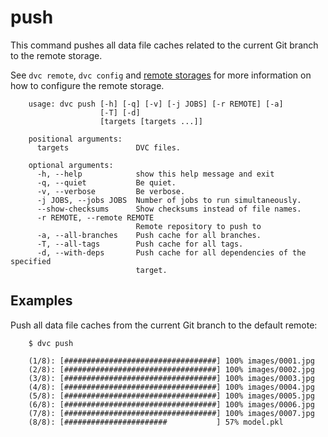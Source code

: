# push

This command pushes all data file caches related to the current Git branch to
the remote storage.

See `dvc remote`, `dvc config` and
[remote storages](https://dvc.org/doc/get-started/configure)
for more information on how to configure the remote storage.

```usage
    usage: dvc push [-h] [-q] [-v] [-j JOBS] [-r REMOTE] [-a]
                    [-T] [-d]
                    [targets [targets ...]]

    positional arguments:
      targets               DVC files.

    optional arguments:
      -h, --help            show this help message and exit
      -q, --quiet           Be quiet.
      -v, --verbose         Be verbose.
      -j JOBS, --jobs JOBS  Number of jobs to run simultaneously.
      --show-checksums      Show checksums instead of file names.
      -r REMOTE, --remote REMOTE
                            Remote repository to push to
      -a, --all-branches    Push cache for all branches.
      -T, --all-tags        Push cache for all tags.
      -d, --with-deps       Push cache for all dependencies of the specified
                            target.
```

## Examples

Push all data file caches from the current Git branch to the default remote:

```dvc
    $ dvc push

    (1/8): [##################################] 100% images/0001.jpg
    (2/8): [##################################] 100% images/0002.jpg
    (3/8): [##################################] 100% images/0003.jpg
    (4/8): [##################################] 100% images/0004.jpg
    (5/8): [##################################] 100% images/0005.jpg
    (6/8): [##################################] 100% images/0006.jpg
    (7/8): [##################################] 100% images/0007.jpg
    (8/8): [#######################           ] 57% model.pkl
```
